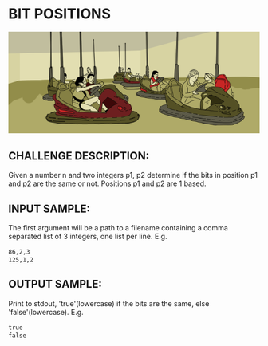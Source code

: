 # BIT POSITIONS

![Image](https://raw.githubusercontent.com/goggle/codeeval/master/easy/019_bit_positions/bit_positions.png)

## CHALLENGE DESCRIPTION:


Given a number n and two integers p1, p2 determine if the bits in position p1 and p2 are the same or not. Positions p1 and p2 are 1 based.

## INPUT SAMPLE:

The first argument will be a path to a filename containing a comma separated list of 3 integers, one list per line. E.g.

```
86,2,3
125,1,2
```

## OUTPUT SAMPLE:

Print to stdout, 'true'(lowercase) if the bits are the same, else 'false'(lowercase). E.g.

```
true
false
```
